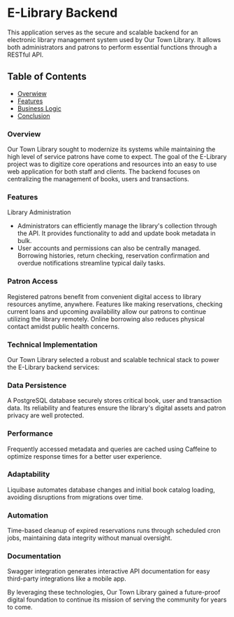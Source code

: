 # E-Library Backend
This application serves as the secure and scalable backend for an electronic library management system used by Our Town Library. 
It allows both administrators and patrons to perform essential functions through a RESTful API.

## Table of Contents
- [Overwiew](https://github.com/marysiakodziara/library-api#Overview)
- [Features](https://github.com/marysiakodziara/library-api#Features)
- [Business Logic](#Business-Logic)
- [Conclusion](#Conclusion)

### Overview
Our Town Library sought to modernize its systems while maintaining the high level of service patrons have come to expect. 
The goal of the E-Library project was to digitize core operations and resources into an easy to use web application for both staff and clients. 
The backend focuses on centralizing the management of books, users and transactions.

### Features
Library Administration
  * Administrators can efficiently manage the library's collection through the API. It provides functionality to add and update book metadata in bulk. 
  * User accounts and permissions can also be centrally managed. Borrowing histories, return checking, reservation confirmation and overdue notifications 
streamline typical daily tasks.

### Patron Access
Registered patrons benefit from convenient digital access to library resources anytime, anywhere. Features like making reservations, checking current 
loans and upcoming availability allow our patrons to continue utilizing the library remotely. Online borrowing also reduces physical contact amidst 
public health concerns.

### Technical Implementation
Our Town Library selected a robust and scalable technical stack to power the E-Library backend services:

### Data Persistence
A PostgreSQL database securely stores critical book, user and transaction data. Its reliability and features ensure the library's digital assets 
and patron privacy are well protected.

### Performance
Frequently accessed metadata and queries are cached using Caffeine to optimize response times for a better user experience.

### Adaptability
Liquibase automates database changes and initial book catalog loading, avoiding disruptions from migrations over time.

### Automation
Time-based cleanup of expired reservations runs through scheduled cron jobs, maintaining data integrity without manual oversight.

### Documentation
Swagger integration generates interactive API documentation for easy third-party integrations like a mobile app.

By leveraging these technologies, Our Town Library gained a future-proof digital foundation to continue its mission of serving the community for years to come.
